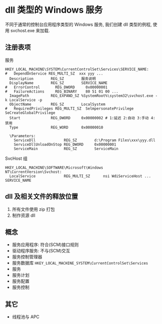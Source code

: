 # dll 类型的 Windows 服务

不同于通常的控制台应用程序类型的 Windows 服务, 我们创建 dll 类型的例程, 使用 svchost.exe 来加载.

## 注册表项

服务

```shell
HKEY_LOCAL_MACHINE\SYSTEM\CurrentControlSet\Services\SERVICE_NAME:
#   DependOnService REG_MULTI_SZ  xxx yyy ...
  Description        REG_SZ        服务说明
  DisplayName        REG_SZ        SERVICE_NAME
#   ErrorControl       REG_DWORD     0x00000001
#   FailureActions     REG_BINARY    80 51 01 00 ...
  ImagePath          REG_EXPAND_SZ %SystemRoot%\system32\svchost.exe -k LocalService -p
  ObjectName         REG_SZ        LocalSystem
#   RequiredPrivileges REG_MULTI_SZ  SelmpersonatePrivilege SeCreateGlobalPrivilege
  Start              REG_DWORD     0x00000002 # 1:延迟 2:自动 3:手动 4:禁用
  Type               REG_WORD      0x00000010

  \Parameters:
    ServiceDll             REG_SZ        d:\Program Files\xxx\yyy.dll
    ServiceDllUnloadOnStop REG_DWORD     0x00000001
    ServiceMain            REG_SZ        ServiceMain
```

SvcHost 组

```
HKEY_LOCAL_MACHINE\SOFTWARE\Microsoft\Windows NT\CurrentVersion\Svchost:
  LocalService             REG_MULTI_SZ      nsi WdiServiceHost ... SERVICE_NAME
```


## dll 及相关文件的释放位置

1. 所有文件使用 zip 打包
2. 制作资源 dll

## 概念

* 服务应用程序: 符合(SCM)接口规则
* 驱动程序服务: 不与(SCM)交互
* 服务控制管理器
* 服务数据库 `HKEY_LOCAL_MACHINE_SYSTEM\CurrentControlSet\Services`
* 服务
* 服务计划
* 服务配置
* 服务控制

## 其它

* 线程池与 APC
